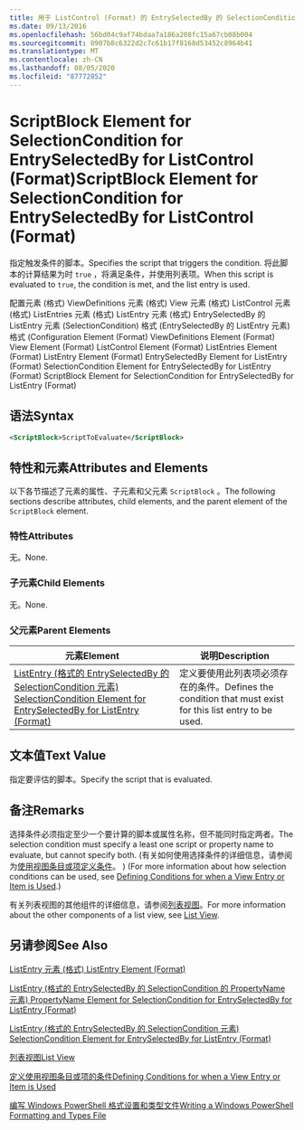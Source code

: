 ```yaml
---
title: 用于 ListControl (Format) 的 EntrySelectedBy 的 SelectionCondition 的 ScriptBlock 元素 |Microsoft Docs
ms.date: 09/13/2016
ms.openlocfilehash: 56bd04c9af74bdaa7a186a208fc15a67cb08b004
ms.sourcegitcommit: 0907b8c6322d2c7c61b17f8168d53452c8964b41
ms.translationtype: MT
ms.contentlocale: zh-CN
ms.lasthandoff: 08/05/2020
ms.locfileid: "87772852"
---
```

# <a name="scriptblock-element-for-selectioncondition-for-entryselectedby-for-listcontrol-format"></a><span data-ttu-id="6b120-102">ScriptBlock Element for SelectionCondition for EntrySelectedBy for ListControl (Format)</span><span class="sxs-lookup"><span data-stu-id="6b120-102">ScriptBlock Element for SelectionCondition for EntrySelectedBy for ListControl (Format)</span></span>

<span data-ttu-id="6b120-103">指定触发条件的脚本。</span><span class="sxs-lookup"><span data-stu-id="6b120-103">Specifies the script that triggers the condition.</span></span> <span data-ttu-id="6b120-104">将此脚本的计算结果为时 `true` ，将满足条件，并使用列表项。</span><span class="sxs-lookup"><span data-stu-id="6b120-104">When this script is evaluated to `true`, the condition is met, and the list entry is used.</span></span>

<span data-ttu-id="6b120-105">配置元素 (格式) ViewDefinitions 元素 (格式) View 元素 (格式) ListControl 元素 (格式) ListEntries 元素 (格式) ListEntry 元素 (格式) EntrySelectedBy 的 ListEntry 元素 (SelectionCondition) 格式 (EntrySelectedBy 的 ListEntry 元素) 格式 (</span><span class="sxs-lookup"><span data-stu-id="6b120-105">Configuration Element (Format) ViewDefinitions Element (Format) View Element (Format) ListControl Element (Format) ListEntries Element (Format) ListEntry Element (Format) EntrySelectedBy Element for ListEntry (Format) SelectionCondition Element for EntrySelectedBy for ListEntry (Format) ScriptBlock Element for SelectionCondition for EntrySelectedBy for ListEntry (Format)</span></span>

## <a name="syntax"></a><span data-ttu-id="6b120-106">语法</span><span class="sxs-lookup"><span data-stu-id="6b120-106">Syntax</span></span>

```xml
<ScriptBlock>ScriptToEvaluate</ScriptBlock>
```

## <a name="attributes-and-elements"></a><span data-ttu-id="6b120-107">特性和元素</span><span class="sxs-lookup"><span data-stu-id="6b120-107">Attributes and Elements</span></span>

<span data-ttu-id="6b120-108">以下各节描述了元素的属性、子元素和父元素 `ScriptBlock` 。</span><span class="sxs-lookup"><span data-stu-id="6b120-108">The following sections describe attributes, child elements, and the parent element of the `ScriptBlock` element.</span></span>

### <a name="attributes"></a><span data-ttu-id="6b120-109">特性</span><span class="sxs-lookup"><span data-stu-id="6b120-109">Attributes</span></span>

<span data-ttu-id="6b120-110">无。</span><span class="sxs-lookup"><span data-stu-id="6b120-110">None.</span></span>

### <a name="child-elements"></a><span data-ttu-id="6b120-111">子元素</span><span class="sxs-lookup"><span data-stu-id="6b120-111">Child Elements</span></span>

<span data-ttu-id="6b120-112">无。</span><span class="sxs-lookup"><span data-stu-id="6b120-112">None.</span></span>

### <a name="parent-elements"></a><span data-ttu-id="6b120-113">父元素</span><span class="sxs-lookup"><span data-stu-id="6b120-113">Parent Elements</span></span>

|<span data-ttu-id="6b120-114">元素</span><span class="sxs-lookup"><span data-stu-id="6b120-114">Element</span></span>|<span data-ttu-id="6b120-115">说明</span><span class="sxs-lookup"><span data-stu-id="6b120-115">Description</span></span>|
|-------------|-----------------|
|[<span data-ttu-id="6b120-116">ListEntry (格式的 EntrySelectedBy 的 SelectionCondition 元素) </span><span class="sxs-lookup"><span data-stu-id="6b120-116">SelectionCondition Element for EntrySelectedBy for ListEntry (Format)</span></span>](./selectioncondition-element-for-entryselectedby-for-listcontrol-format.md)|<span data-ttu-id="6b120-117">定义要使用此列表项必须存在的条件。</span><span class="sxs-lookup"><span data-stu-id="6b120-117">Defines the condition that must exist for this list entry to be used.</span></span>|

## <a name="text-value"></a><span data-ttu-id="6b120-118">文本值</span><span class="sxs-lookup"><span data-stu-id="6b120-118">Text Value</span></span>

<span data-ttu-id="6b120-119">指定要评估的脚本。</span><span class="sxs-lookup"><span data-stu-id="6b120-119">Specify the script that is evaluated.</span></span>

## <a name="remarks"></a><span data-ttu-id="6b120-120">备注</span><span class="sxs-lookup"><span data-stu-id="6b120-120">Remarks</span></span>

<span data-ttu-id="6b120-121">选择条件必须指定至少一个要计算的脚本或属性名称，但不能同时指定两者。</span><span class="sxs-lookup"><span data-stu-id="6b120-121">The selection condition must specify a least one script or property name to evaluate, but cannot specify both.</span></span> <span data-ttu-id="6b120-122"> (有关如何使用选择条件的详细信息，请参阅为[使用视图条目或项定义条件](./defining-conditions-for-displaying-data.md)。 ) </span><span class="sxs-lookup"><span data-stu-id="6b120-122">(For more information about how selection conditions can be used, see [Defining Conditions for when a View Entry or Item is Used](./defining-conditions-for-displaying-data.md).)</span></span>

<span data-ttu-id="6b120-123">有关列表视图的其他组件的详细信息，请参阅[列表视图](./creating-a-list-view.md)。</span><span class="sxs-lookup"><span data-stu-id="6b120-123">For more information about the other components of a list view, see [List View](./creating-a-list-view.md).</span></span>

## <a name="see-also"></a><span data-ttu-id="6b120-124">另请参阅</span><span class="sxs-lookup"><span data-stu-id="6b120-124">See Also</span></span>

[<span data-ttu-id="6b120-125">ListEntry 元素 (格式) </span><span class="sxs-lookup"><span data-stu-id="6b120-125">ListEntry Element (Format)</span></span>](./listentry-element-for-listcontrol-format.md)

[<span data-ttu-id="6b120-126">ListEntry (格式的 EntrySelectedBy 的 SelectionCondition 的 PropertyName 元素) </span><span class="sxs-lookup"><span data-stu-id="6b120-126">PropertyName Element for SelectionCondition for EntrySelectedBy for ListEntry (Format)</span></span>](./propertyname-element-for-selectioncondition-for-entryselectedby-for-listcontrol-format.md)

[<span data-ttu-id="6b120-127">ListEntry (格式的 EntrySelectedBy 的 SelectionCondition 元素) </span><span class="sxs-lookup"><span data-stu-id="6b120-127">SelectionCondition Element for EntrySelectedBy for ListEntry (Format)</span></span>](./selectioncondition-element-for-entryselectedby-for-listcontrol-format.md)

[<span data-ttu-id="6b120-128">列表视图</span><span class="sxs-lookup"><span data-stu-id="6b120-128">List View</span></span>](./creating-a-list-view.md)

[<span data-ttu-id="6b120-129">定义使用视图条目或项的条件</span><span class="sxs-lookup"><span data-stu-id="6b120-129">Defining Conditions for when a View Entry or Item is Used</span></span>](./defining-conditions-for-displaying-data.md)

[<span data-ttu-id="6b120-130">编写 Windows PowerShell 格式设置和类型文件</span><span class="sxs-lookup"><span data-stu-id="6b120-130">Writing a Windows PowerShell Formatting and Types File</span></span>](./writing-a-powershell-formatting-file.md)
